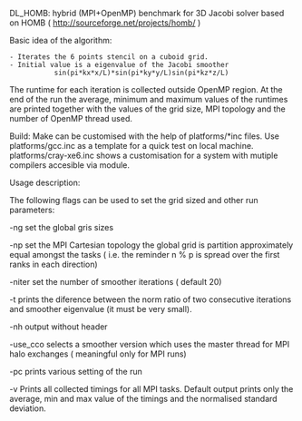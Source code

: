 DL_HOMB: hybrid (MPI+OpenMP) benchmark for 3D Jacobi solver
  based on HOMB ( http://sourceforge.net/projects/homb/ )

Basic idea of the algorithm:

	- Iterates the 6 points stencil on a cuboid grid.
	- Initial value is a eigenvalue of the Jacobi smoother
               sin(pi*kx*x/L)*sin(pi*ky*y/L)sin(pi*kz*z/L)

The runtime for each iteration is collected outside OpenMP region. 
At the end of the run the average, minimum and maximum values of
the runtimes are printed together with the values of the grid size,
 MPI topology and the number of OpenMP thread used.
        
Build: Make can be customised with the help of platforms/*inc files.
       Use platforms/gcc.inc as a template for a quick test on local
       machine. 
       platforms/cray-xe6.inc shows a customisation for a
       system with mutiple compilers accesible via module.



Usage description:

The following flags can be used to set the grid sized and other run parameters:

-ng <nx> <ny> <nz>       set the global gris sizes
                         

-np <px> <py> <pz>       set the MPI Cartesian topology
                         the global  grid is partition approximately equal
                         amongst the tasks ( i.e. the reminder  n<d> % p<d> is 
                         spread over the first ranks in each direction)

-niter <n>               set the number of smoother iterations ( default 20)

-t                       prints the diference between the norm ratio of two consecutive
			 iterations and smoother eigenvalue (it must be very small).

-nh                      output without header

-use_cco                 selects a smoother version which uses the master thread
                         for MPI halo exchanges ( meaningful only for MPI runs)

-pc                      prints various setting of the run

-v                       Prints all collected timings for all MPI tasks.
                         Default output prints only the average, min and
                         max value of the timings and the normalised standard deviation.

   



